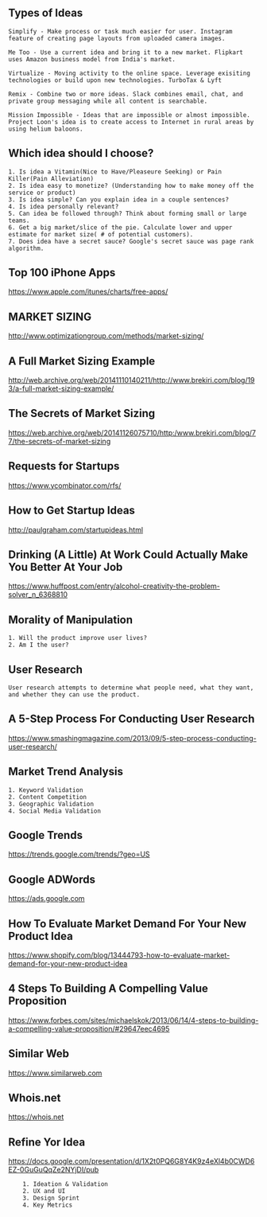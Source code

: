 ## Types of Ideas

    Simplify - Make process or task much easier for user. Instagram feature of creating page layouts from uploaded camera images.

    Me Too - Use a current idea and bring it to a new market. Flipkart uses Amazon business model from India's market.

    Virtualize - Moving activity to the online space. Leverage exisiting technologies or build upon new technologies. TurboTax & Lyft

    Remix - Combine two or more ideas. Slack combines email, chat, and private group messaging while all content is searchable.

    Mission Impossible - Ideas that are impossible or almost impossible. Project Loon's idea is to create access to Internet in rural areas by using helium baloons.

## Which idea should I choose?

    1. Is idea a Vitamin(Nice to Have/Pleaseure Seeking) or Pain Killer(Pain Alleviation)
    2. Is idea easy to monetize? (Understanding how to make money off the service or product)
    3. Is idea simple? Can you explain idea in a couple sentences?
    4. Is idea personally relevant?
    5. Can idea be followed through? Think about forming small or large teams.
    6. Get a big market/slice of the pie. Calculate lower and upper estimate for market size( # of potential customers).
    7. Does idea have a secret sauce? Google's secret sauce was page rank algorithm.


## Top 100 iPhone Apps

https://www.apple.com/itunes/charts/free-apps/

## MARKET SIZING

http://www.optimizationgroup.com/methods/market-sizing/

## A Full Market Sizing Example

http://web.archive.org/web/20141110140211/http://www.brekiri.com/blog/193/a-full-market-sizing-example/

## The Secrets of Market Sizing

https://web.archive.org/web/20141126075710/http:/www.brekiri.com/blog/77/the-secrets-of-market-sizing

## Requests for Startups

https://www.ycombinator.com/rfs/

## How to Get Startup Ideas

http://paulgraham.com/startupideas.html

## Drinking (A Little) At Work Could Actually Make You Better At Your Job

https://www.huffpost.com/entry/alcohol-creativity-the-problem-solver_n_6368810

## Morality of Manipulation

    1. Will the product improve user lives?
    2. Am I the user?

## User Research

    User research attempts to determine what people need, what they want, and whether they can use the product.

## A 5-Step Process For Conducting User Research

https://www.smashingmagazine.com/2013/09/5-step-process-conducting-user-research/

## Market Trend Analysis

    1. Keyword Validation
    2. Content Competition
    3. Geographic Validation
    4. Social Media Validation

 ## Google Trends
 
 https://trends.google.com/trends/?geo=US
 
 ## Google ADWords
 
 https://ads.google.com
 
 ## How To Evaluate Market Demand For Your New Product Idea
 
 https://www.shopify.com/blog/13444793-how-to-evaluate-market-demand-for-your-new-product-idea

## 4 Steps To Building A Compelling Value Proposition

https://www.forbes.com/sites/michaelskok/2013/06/14/4-steps-to-building-a-compelling-value-proposition/#29647eec4695

## Similar Web

https://www.similarweb.com

## Whois.net

https://whois.net

## Refine Yor Idea

https://docs.google.com/presentation/d/1X2t0PQ6G8Y4K9z4eXl4b0CWD6EZ-0GuGuQqZe2NYjDI/pub

        1. Ideation & Validation
        2. UX and UI
        3. Design Sprint
        4. Key Metrics
